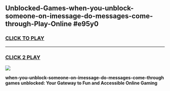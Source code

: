 
## Unblocked-Games-when-you-unblock-someone-on-imessage-do-messages-come-through-Play-Online #e95y0
<h3>
<a href="https://news.freeplayer.one?title=when-you-unblock-someone-on-imessage-do-messages-come-through&ref=3">CLICK TO PLAY</a></h3>
<hr>

<h3>
<a href="https://news.freeplayer.one?title=when-you-unblock-someone-on-imessage-do-messages-come-through&ref=3">CLICK 2 PLAY</a>
  
</h3>

<a href="https://news.freeplayer.one?title=when-you-unblock-someone-on-imessage-do-messages-come-through&ref=3"><img src="https://clearcache.store/games.png"></a>


**when-you-unblock-someone-on-imessage-do-messages-come-through games unblocked: Your Gateway to Fun and Accessible Online Gaming**
